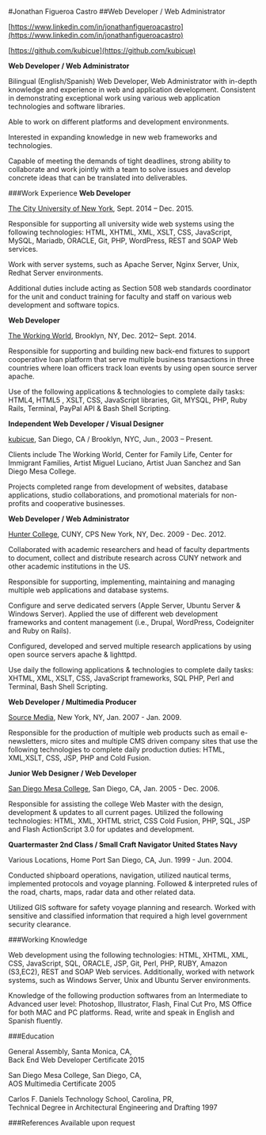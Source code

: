 #Jonathan Figueroa Castro
##Web Developer / Web Administrator
<!--3967 Utah Street Unit # 4 San Diego, CA, 92104  
347 731-7106
 
[jonathanfigueroacastro@gmail.com](mailto:jonathanfigueroacastro@gmail.com)-->

[https://www.linkedin.com/in/jonathanfigueroacastro](https://www.linkedin.com/in/jonathanfigueroacastro)

[https://github.com/kubicue](https://github.com/kubicue)

**Web Developer / Web Administrator**    

Bilingual (English/Spanish) Web Developer, Web Administrator with in-depth knowledge and experience in web and application development. Consistent in demonstrating exceptional work using various web application technologies and software libraries.


Able to work on different platforms and development environments. 

Interested in expanding knowledge in new web frameworks and technologies.

Capable of meeting the demands of tight deadlines, strong ability to collaborate and work jointly with a team to solve issues and develop concrete ideas that can be translated into deliverables.


###Work Experience
**Web Developer**


[The City University of New York](http://cuny.edu), Sept. 2014 – Dec. 2015.


Responsible for supporting all university wide web systems using the following technologies: HTML, XHTML, XML, XSLT, CSS, JavaScript, MySQL, Mariadb, ORACLE, Git, PHP, WordPress, REST and SOAP Web services. 

Work with server systems, such as Apache Server, Nginx Server, Unix, Redhat Server environments. 

Additional duties include acting as Section 508 web standards coordinator for the unit and conduct training for faculty and staff on various web development and software topics.


**Web Developer**


[The Working World](http://theworkingworld.org), Brooklyn, NY, Dec. 2012– Sept. 2014.


Responsible for supporting and building new back-end fixtures to support cooperative loan platform that serve multiple business transactions in three countries where loan officers track loan events by using open source server apache. 

Use of the following applications & technologies to complete daily tasks: HTML4, HTML5 , XSLT, CSS, JavaScript libraries, Git, MYSQL, PHP, Ruby Rails, Terminal, PayPal API & Bash Shell Scripting.


**Independent Web Developer / Visual Designer**


[kubicue](http://kubicue.com), San Diego, CA / Brooklyn, NYC, Jun., 2003 – Present.


Clients include The Working World, Center for Family Life, Center for Immigrant Families, Artist Miguel Luciano, Artist Juan Sanchez and San Diego Mesa College. 

Projects completed range from development of websites, database applications, studio collaborations, and promotional materials for non-profits and cooperative businesses.


**Web Developer / Web Administrator**


[Hunter College](http://hunter.cuny.edu), CUNY, CPS New York, NY, Dec. 2009 - Dec. 2012.


Collaborated with academic researchers and head of faculty departments to document, collect and distribute research across CUNY network and other academic institutions in the US. 

Responsible for supporting, implementing, maintaining and managing multiple web applications and database systems. 

Configure and serve dedicated servers (Apple Server, Ubuntu Server & Windows Server). Applied the use of different web development frameworks and content management (i.e., Drupal, WordPress, Codeigniter and Ruby on Rails).

Configured, developed and served multiple research applications by using open source servers apache & lighttpd. 

Use daily the following applications & technologies to complete daily tasks: XHTML, XML, XSLT, CSS, JavaScript frameworks, SQL PHP, Perl and Terminal, Bash Shell Scripting.


**Web Developer / Multimedia Producer**

[Source Media](http://sourcemedia.com), New York, NY, Jan. 2007 - Jan. 2009.

         
Responsible for the production of multiple web products such as email e-newsletters, micro sites and multiple CMS driven company sites that use the following technologies to complete daily production duties: HTML, XML,XSLT, CSS, JSP, PHP and Cold Fusion.


**Junior Web Designer / Web Developer**


[San Diego Mesa College](http://www.sdmesa.edu/), San Diego, CA, Jan. 2005 - Dec. 2006.


Responsible for assisting the college Web Master with the design, development & updates to all current pages. Utilized the following technologies: HTML, XML, XHTML strict, CSS Cold Fusion, PHP, SQL, JSP and Flash ActionScript 3.0 for updates and development.


**Quartermaster 2nd Class / Small Craft Navigator United States Navy**


Various Locations, Home Port San Diego, CA, Jun. 1999 - Jun. 2004.


Conducted shipboard operations, navigation, utilized nautical terms, implemented protocols and voyage planning. Followed & interpreted rules of the road, charts, maps, radar data and other related data. 

Utilized GIS software for safety voyage planning and research. Worked with sensitive and classified information that required a high level government security clearance.


###Working Knowledge


Web development using the following technologies: HTML, XHTML, XML, CSS, JavaScript, SQL, ORACLE, JSP, Git, Perl, PHP, RUBY, Amazon (S3,EC2), REST and SOAP Web services. Additionally, worked with network systems, such as Windows Server, Unix and Ubuntu Server environments. 

Knowledge of the following production softwares from an Intermediate to Advanced user level: Photoshop, Illustrator, Flash, Final Cut Pro, MS Office for both MAC and PC platforms.
Read, write and speak in English and Spanish fluently.


###Education

General Assembly, Santa Monica, CA,   
Back End Web Developer Certificate 2015 

San Diego Mesa College, San Diego, CA,  
AOS Multimedia Certificate 2005


Carlos F. Daniels Technology School, Carolina, PR,  
Technical Degree in Architectural Engineering and Drafting 1997


###References
Available upon request
